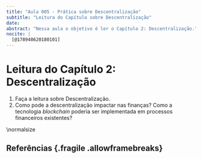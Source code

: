 ```yaml
---
title: "Aula 005 - Prática sobre Descentralização"
subtitle: "Leitura do Capítulo sobre Descentralização"
date: 
abstract: "Nessa aula o objetivo é ler o Capítulo 2: Descentralização."
nocite: |
  [@178948620180101]
---
```


# Leitura do Capítulo 2: Descentralização

1. Faça a leitura sobre Descentralização.
2. Como pode a descentralização impactar nas finanças? Como a tecnologia _blockchain_ poderia ser implementada em processos financeiros existentes?

\normalsize

## Referências {.fragile .allowframebreaks}